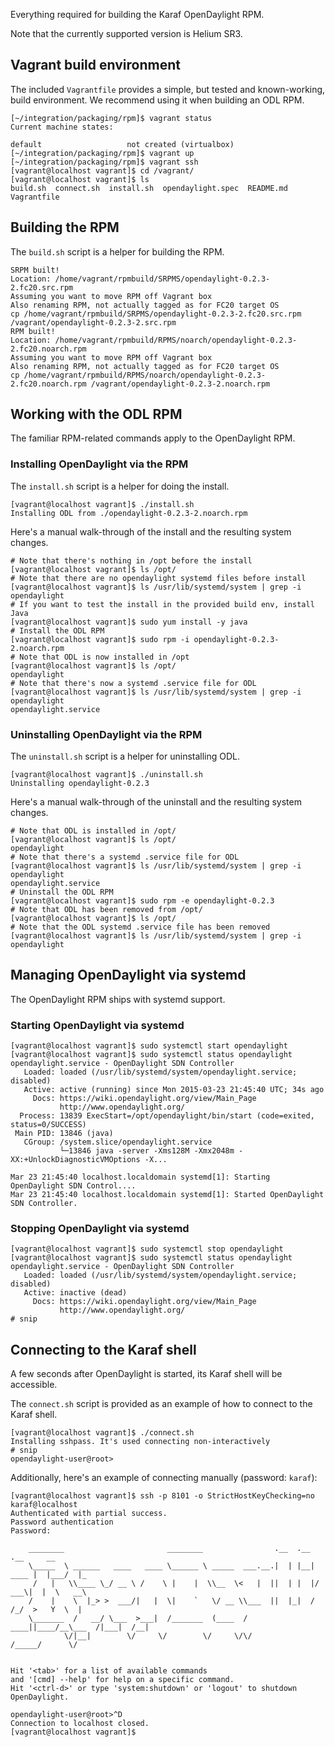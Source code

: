 Everything required for building the Karaf OpenDaylight RPM.

Note that the currently supported version is Helium SR3.

## Vagrant build environment

The included `Vagrantfile` provides a simple, but tested and known-working, build environment. We recommend using it when building an ODL RPM.

```
[~/integration/packaging/rpm]$ vagrant status
Current machine states:

default                   not created (virtualbox)
[~/integration/packaging/rpm]$ vagrant up
[~/integration/packaging/rpm]$ vagrant ssh
[vagrant@localhost vagrant]$ cd /vagrant/
[vagrant@localhost vagrant]$ ls
build.sh  connect.sh  install.sh  opendaylight.spec  README.md  Vagrantfile
```

## Building the RPM

The `build.sh` script is a helper for building the RPM.

```
SRPM built!
Location: /home/vagrant/rpmbuild/SRPMS/opendaylight-0.2.3-2.fc20.src.rpm
Assuming you want to move RPM off Vagrant box
Also renaming RPM, not actually tagged as for FC20 target OS
cp /home/vagrant/rpmbuild/SRPMS/opendaylight-0.2.3-2.fc20.src.rpm /vagrant/opendaylight-0.2.3-2.src.rpm
RPM built!
Location: /home/vagrant/rpmbuild/RPMS/noarch/opendaylight-0.2.3-2.fc20.noarch.rpm
Assuming you want to move RPM off Vagrant box
Also renaming RPM, not actually tagged as for FC20 target OS
cp /home/vagrant/rpmbuild/RPMS/noarch/opendaylight-0.2.3-2.fc20.noarch.rpm /vagrant/opendaylight-0.2.3-2.noarch.rpm
```

## Working with the ODL RPM

The familiar RPM-related commands apply to the OpenDaylight RPM.

### Installing OpenDaylight via the RPM

The `install.sh` script is a helper for doing the install.

```
[vagrant@localhost vagrant]$ ./install.sh
Installing ODL from ./opendaylight-0.2.3-2.noarch.rpm
```

Here's a manual walk-through of the install and the resulting system changes.

```
# Note that there's nothing in /opt before the install
[vagrant@localhost vagrant]$ ls /opt/
# Note that there are no opendaylight systemd files before install
[vagrant@localhost vagrant]$ ls /usr/lib/systemd/system | grep -i opendaylight
# If you want to test the install in the provided build env, install Java
[vagrant@localhost vagrant]$ sudo yum install -y java
# Install the ODL RPM
[vagrant@localhost vagrant]$ sudo rpm -i opendaylight-0.2.3-2.noarch.rpm
# Note that ODL is now installed in /opt
[vagrant@localhost vagrant]$ ls /opt/
opendaylight
# Note that there's now a systemd .service file for ODL
[vagrant@localhost vagrant]$ ls /usr/lib/systemd/system | grep -i opendaylight
opendaylight.service
```

### Uninstalling OpenDaylight via the RPM

The `uninstall.sh` script is a helper for uninstalling ODL.

```
[vagrant@localhost vagrant]$ ./uninstall.sh
Uninstalling opendaylight-0.2.3
```

Here's a manual walk-through of the uninstall and the resulting system changes.

```
# Note that ODL is installed in /opt/
[vagrant@localhost vagrant]$ ls /opt/
opendaylight
# Note that there's a systemd .service file for ODL
[vagrant@localhost vagrant]$ ls /usr/lib/systemd/system | grep -i opendaylight
opendaylight.service
# Uninstall the ODL RPM
[vagrant@localhost vagrant]$ sudo rpm -e opendaylight-0.2.3
# Note that ODL has been removed from /opt/
[vagrant@localhost vagrant]$ ls /opt/
# Note that the ODL systemd .service file has been removed
[vagrant@localhost vagrant]$ ls /usr/lib/systemd/system | grep -i opendaylight
```

## Managing OpenDaylight via systemd

The OpenDaylight RPM ships with systemd support.

### Starting OpenDaylight via systemd

```
[vagrant@localhost vagrant]$ sudo systemctl start opendaylight
[vagrant@localhost vagrant]$ sudo systemctl status opendaylight
opendaylight.service - OpenDaylight SDN Controller
   Loaded: loaded (/usr/lib/systemd/system/opendaylight.service; disabled)
   Active: active (running) since Mon 2015-03-23 21:45:40 UTC; 34s ago
     Docs: https://wiki.opendaylight.org/view/Main_Page
           http://www.opendaylight.org/
  Process: 13839 ExecStart=/opt/opendaylight/bin/start (code=exited, status=0/SUCCESS)
 Main PID: 13846 (java)
   CGroup: /system.slice/opendaylight.service
           └─13846 java -server -Xms128M -Xmx2048m -XX:+UnlockDiagnosticVMOptions -X...

Mar 23 21:45:40 localhost.localdomain systemd[1]: Starting OpenDaylight SDN Control....
Mar 23 21:45:40 localhost.localdomain systemd[1]: Started OpenDaylight SDN Controller.
```

### Stopping OpenDaylight via systemd

```
[vagrant@localhost vagrant]$ sudo systemctl stop opendaylight
[vagrant@localhost vagrant]$ sudo systemctl status opendaylight
opendaylight.service - OpenDaylight SDN Controller
   Loaded: loaded (/usr/lib/systemd/system/opendaylight.service; disabled)
   Active: inactive (dead)
     Docs: https://wiki.opendaylight.org/view/Main_Page
           http://www.opendaylight.org/
# snip
```

## Connecting to the Karaf shell

A few seconds after OpenDaylight is started, its Karaf shell will be accessible.

The `connect.sh` script is provided as an example of how to connect to the Karaf shell.

```
[vagrant@localhost vagrant]$ ./connect.sh
Installing sshpass. It's used connecting non-interactively
# snip
opendaylight-user@root>
```

Additionally, here's an example of connecting manually (password: `karaf`):

```
[vagrant@localhost vagrant]$ ssh -p 8101 -o StrictHostKeyChecking=no karaf@localhost
Authenticated with partial success.
Password authentication
Password: 
                                                                                           
    ________                       ________                .__  .__       .__     __       
    \_____  \ ______   ____   ____ \______ \ _____  ___.__.|  | |__| ____ |  |___/  |_     
     /   |   \\____ \_/ __ \ /    \ |    |  \\__  \<   |  ||  | |  |/ ___\|  |  \   __\    
    /    |    \  |_> >  ___/|   |  \|    `   \/ __ \\___  ||  |_|  / /_/  >   Y  \  |      
    \_______  /   __/ \___  >___|  /_______  (____  / ____||____/__\___  /|___|  /__|      
            \/|__|        \/     \/        \/     \/\/            /_____/      \/          
                                                                                           

Hit '<tab>' for a list of available commands
and '[cmd] --help' for help on a specific command.
Hit '<ctrl-d>' or type 'system:shutdown' or 'logout' to shutdown OpenDaylight.

opendaylight-user@root>^D
Connection to localhost closed.
[vagrant@localhost vagrant]$
```
